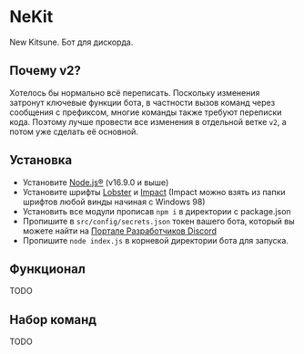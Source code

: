 # NeKit
New Kitsune. Бот для дискорда. 

## Почему v2?
Хотелось бы нормально всё переписать. Поскольку изменения затронут ключевые функции бота, в частности вызов команд через сообщения с префиксом, многие команды также требуют переписки кода. Поэтому лучше провести все изменения в отдельной ветке `v2`, а потом уже сделать её основной.

## Установка
- Установите [Node.js®](https://nodejs.org/) (v16.9.0 и выше) 
- Установите шрифты [Lobster](https://fonts.google.com/specimen/Lobster) и [Impact](https://learn.microsoft.com/en-us/typography/font-list/impact) (Impact можно взять из папки шрифтов любой винды начиная с Windows 98)
- Установить все модули прописав `npm i` в директории с package.json
- Пропишите в `src/config/secrets.json` токен вашего бота, который вы можете найти на [Портале Разработчиков Discord](https://discord.com/developers/applications)
- Пропишите `node index.js` в корневой директории бота для запуска.

## Функционал
TODO

## Набор команд
TODO

